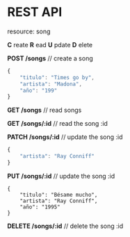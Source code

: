 # REST API

resource: song

**C** reate
**R** ead
**U** pdate
**D** elete

**POST /songs**        // create a song
```javascript
{
    "titulo": "Times go by",
    "artista": "Madona",
    "año": "199"
}
```

**GET /songs**         // read songs

**GET /songs/:id**     // read the song :id

**PATCH /songs/:id**   // update the song :id
```javascript
{
    "artista": "Ray Conniff"
}
```

**PUT   /songs/:id**   // update the song :id
```javscript
{
    "titulo": "Bésame mucho",
    "artista": "Ray Conniff",
    "año": "1995"
}
```

**DELETE /songs/:id**  // delete the song :id
